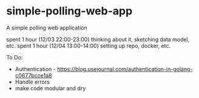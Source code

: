# simple-polling-web-app
A simple polling web application

spent 1 hour (12/03 22:00-23:00) thinking about it, sketching data model, etc.
spent 1 hour (12/04 13:00-14:00) setting up repo, docker, etc.

To Do:
- Authentication - https://blog.usejournal.com/authentication-in-golang-c0677bcce1a8
- Handle errors
- make code modular and dry
